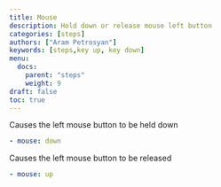 ```yaml
---
title: Mouse
description: Hold down or release mouse left button
categories: [steps]
authors: ["Aram Petrosyan"]
keywords: [steps,key up, key down]
menu:
  docs:
    parent: "steps"
    weight: 9
draft: false
toc: true    
---
```


Causes the left mouse button to be held down

```yaml
- mouse: down
```

Causes the left mouse button to be released

```yaml
- mouse: up
```

